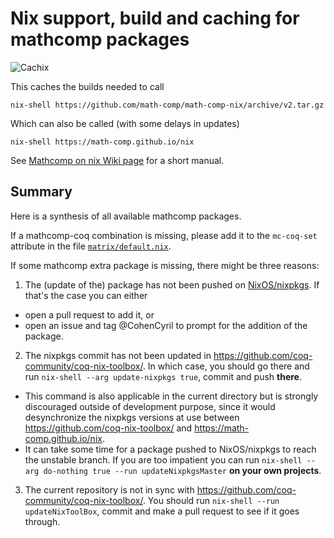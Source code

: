 # Nix support, build and caching for mathcomp packages

![Cachix](https://github.com/math-comp/math-comp-nix/workflows/Cachix/badge.svg?branch=v2)

This caches the builds needed to call
```
nix-shell https://github.com/math-comp/math-comp-nix/archive/v2.tar.gz

```

Which can also be called (with some delays in updates)
```
nix-shell https://math-comp.github.io/nix
```

See [Mathcomp on nix Wiki page](https://github.com/math-comp/math-comp/wiki/Using-nix) for a short manual.

## Summary

Here is a synthesis of all available mathcomp packages.

If a mathcomp-coq combination is missing, please add it to the `mc-coq-set` attribute in the file [`matrix/default.nix`](https://github.com/math-comp/math-comp-nix/blob/v2/mstrix/default.nix).

If some mathcomp extra package is missing, there might be three reasons:
1. The (update of the) package has not been pushed on [NixOS/nixpkgs](https://github.com/NixOS/nixpkgs).
  If that's the case you can either
  + open a pull request to add it, or
  + open an issue and tag @CohenCyril to prompt for the addition of the package.
2. The nixpkgs commit has not been updated in https://github.com/coq-community/coq-nix-toolbox/.
  In which case, you should go there and run `nix-shell --arg update-nixpkgs true`, commit and push **there**.
  + This command is also applicable in the current directory but is strongly discouraged
    outside of development purpose, since it would desynchronize the nixpkgs versions at use
    between https://github.com/coq-nix-toolbox/ and https://math-comp.github.io/nix.
  + It can take some time for a package pushed to NixOS/nixpkgs to reach the unstable branch.
    If you are too impatient you can run `nix-shell --arg do-nothing true --run updateNixpkgsMaster`
    **on your own projects**.
3. The current repository is not in sync with
   https://github.com/coq-community/coq-nix-toolbox/.
   You should run `nix-shell --run updateNixToolBox`, commit and make
   a pull request to see if it goes through.

